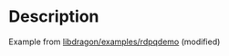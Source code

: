 # Description

Example from [libdragon/examples/rdpqdemo](https://github.com/DragonMinded/libdragon/tree/unstable/examples/rdpqdemo) (modified)
